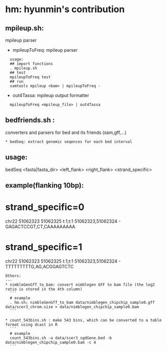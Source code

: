 hm: hyunmin's contribution
==

mpileup.sh:
---
mpileup parser 
 * mpileupToFreq: mpileup parser

```
  usage: 
  ## import functions
  . mpileup.sh
  ## test 
  mpileupToFreq test
  ## run 
  samtools mpileup <bam> | mpileupToFreq -
```
  
* out4Tassa: mpileup output formatter
```
  mpileupToFreq <mpileup_file> | out4Tassa
```

bedfriends.sh : 
---
converters and parsers for bed and its friends (sam,gff,...) 

 
  
  ```
  * bedSeq: extract genomic seqences for each bed interval
  ```
  ## usage:
  bedSeq <bed> <fasta|fasta_dir> <left_flank> <right_flank> <strand_specific>
  
  ## example(flanking 10bp):
  # strand_specific=0
chr22	51062323	51062325	t:1;t:1	51062323,51062324	-	GAGACTCCGT,CT,CAAAAAAAAA
  # strand_specific=1
chr22	51062323	51062325	t:1;t:1	51062323,51062324	-	TTTTTTTTTG,AG,ACGGAGTCTC


  ```
Others:
---
  * nimbleGenGff_to_bam: convert nimblegen GFF to bam file (the log2 ratio is stored in the 4th column)
	```
	# example 
	. hm.sh; nimbleGenGff_to_bam data/nimblegen_chipchip_sample0.gff data/scer3_chrom.size > data/nimblegen_chipchip_sample0.bam
	```

  * count_543bins.sh : make 543 bins, which can be converted to a table format using dcast in R
	```
	# example
	count_543bins.sh -a data/scer3_sgdGene.bed -b data/nimblegen_chipchip_sample0.bam -c 4
	```



